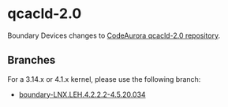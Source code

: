 qcacld-2.0
==========

Boundary Devices changes to [CodeAurora qcacld-2.0 repository][codeaurora].

Branches
--------

For a 3.14.x or 4.1.x kernel, please use the following branch:
* [boundary-LNX.LEH.4.2.2.2-4.5.20.034][branch-3.14.x]

[codeaurora]: https://source.codeaurora.org/quic/la/platform/vendor/qcom-opensource/wlan/qcacld-2.0/ "CodeAurora qcacld-2.0"
[branch-3.14.x]: https://github.com/boundarydevices/qcacld-2.0/tree/boundary-LNX.LEH.4.2.2.2-4.5.20.034 "Boundary LNX.LEH.4.2.2.2 v4.5.20.034"
